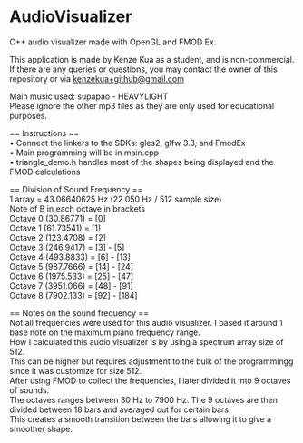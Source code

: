 # AudioVisualizer
C++ audio visualizer made with OpenGL and FMOD Ex. 

This application is made by Kenze Kua as a student, and is non-commercial. 
If there are any queries or questions, you may contact the owner of this repository or via kenzekua+github@gmail.com

Main music used: supapao - HEAVYLIGHT  
Please ignore the other mp3 files as they are only used for educational purposes.

== Instructions ==  
• Connect the linkers to the SDKs: gles2, glfw 3.3, and FmodEx  
• Main programming will be in main.cpp  
• triangle_demo.h handles most of the shapes being displayed and the FMOD calculations  

== Division of Sound Frequency ==  
1 array = 43.06640625 Hz (22 050 Hz / 512 sample size)  
Note of B in each octave in brackets  
Octave 0 (30.86771) = [0]  
Octave 1 (61.73541) = [1]  
Octave 2 (123.4708) = [2]  
Octave 3 (246.9417) = [3] - [5]  
Octave 4 (493.8833) = [6] - [13]  
Octave 5 (987.7666) = [14] - [24]  
Octave 6 (1975.533) = [25] - [47]  
Octave 7 (3951.066) = [48] - [91]  
Octave 8 (7902.133) = [92] - [184]  
  
== Notes on the sound frequency ==  
Not all frequencies were used for this audio visualizer. I based it around 1 base note on the maximum piano frequency range.  
How I calculated this audio visualizer is by using a spectrum array size of 512.  
This can be higher but requires adjustment to the bulk of the programmingg since it was customize for size 512.  
After using FMOD to collect the frequencies, I later divided it into 9 octaves of sounds.  
The octaves ranges between 30 Hz to 7900 Hz. The 9 octaves are then divided between 18 bars and averaged out for certain bars.  
This creates a smooth transition between the bars allowing it to give a smoother shape.  
  
